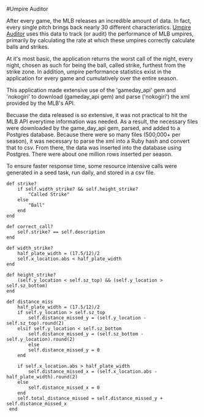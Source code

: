 #Umpire Auditor


After every game, the MLB releases an incredible amount of data. In fact, every single pitch brings back nearly 30 different characteristics. [Umpire Auditor](http://umpireauditor.herokuapp.com) uses this data to track (or audit) the performance of MLB umpires, primarily by calculating the rate at which these umpires correctly calculate balls and strikes.

At it's most basic, the application returns the worst call of the night, every night, chosen as such for being the ball, called strike, furthest from the strike zone. In addition, umpire performance statistics exist in the application for every game and cumulatively over the entire season.

This application made extensive use of the 'gameday_api' gem and 'nokogiri' to download (gameday_api gem) and parse ('nokogiri') the xml provided by the MLB's API. 

Becuase the data released is so extensive, it was not practical to hit the MLB API everytime information was needed. As a result, the necessary files were downloaded by the game_day_api gem, parsed, and added to a Postgres database. Because there were so many files (500,000+ per season), it was necessary to parse the xml into a Ruby hash and convert that to csv. From there, the data was inserted into the database using Postgres. There were about one million rows inserted per season. 

To ensure faster response time, some resource intensive calls were generated in a seed task, run daily, and stored in a csv file.


```
def strike?
    if self.width_strike? && self.height_strike?
        "Called Strike"
    else
        "Ball"
    end
end

def correct_call?
    self.strike? == self.description
end

def width_strike?
    half_plate_width = (17.5/12)/2
    self.x_location.abs < half_plate_width 
end

def height_strike?
    (self.y_location < self.sz_top) && (self.y_location > self.sz_bottom)
end

def distance_miss
    half_plate_width = (17.5/12)/2
    if self.y_location > self.sz_top
        self.distance_missed_y = (self.y_location - self.sz_top).round(2)
    elsif self.y_location < self.sz_bottom 
        self.distance_missed_y = (self.sz_bottom - self.y_location).round(2)
        else
        self.distance_missed_y = 0
    end

    if self.x_location.abs > half_plate_width
        self.distance_missed_x = (self.x_location.abs - half_plate_width).round(2)
    else
        self.distance_missed_x = 0
    end
    self.total_distance_missed = self.distance_missed_y + self.distance_missed_x
 end
 ```